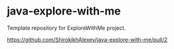 # java-explore-with-me
Template repository for ExploreWithMe project.


https://github.com/ShirokikhAlexey/java-explore-with-me/pull/2